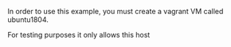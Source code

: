In order to use this example, you must create a vagrant VM called ubuntu1804.

For testing purposes it only allows this host